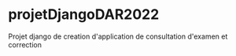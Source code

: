 # projetDjangoDAR2022
Projet django de creation d'application de consultation d'examen et correction
